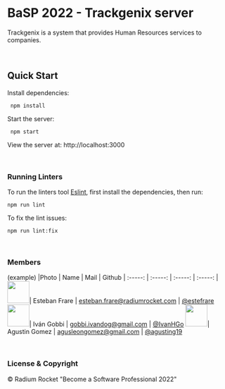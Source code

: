 # BaSP 2022 - Trackgenix server

Trackgenix is a system that provides Human Resources services to companies.

<br>

## Quick Start

Install dependencies:

```console
 npm install
```

Start the server:

```console
 npm start
```

 View the server at: http://localhost:3000

<br>

 ### Running Linters

To run the linters tool [Eslint](https://eslint.org/), first install the dependencies, then run:

```console
npm run lint
```

To fix the lint issues:

```console
npm run lint:fix
```

<br>

### Members

(example)
|Photo | Name  | Mail | Github
| :-----: | :-----: | :-----: | :-----: |
<img src="https://avatars.githubusercontent.com/u/20587232?v=4" height="50" width="50">| Esteban Frare | esteban.frare@radiumrocket.com | [@estefrare](https://github.com/estefrare)
<img src="https://avatars.githubusercontent.com/u/101294116?s=400&u=62d364477829fce4b1eb51a25e319da9f0e6a639&v=4" height="50" width="50">| Iván Gobbi | gobbi.ivandog@gmail.com | [@IvanHGo](https://github.com/IvanHGo)
<img src="https://avatars.githubusercontent.com/u/98777077?s=400&u=3280fb477d088aae3792cea7a7aab67ca6b8f24c&v=4" height="50" width="50">| Agustin Gomez | agusleongomez@gmail.com | [@agusting19 ](https://github.com/agusting19)



<br>

### License & Copyright

© Radium Rocket "Become a Software Professional 2022"